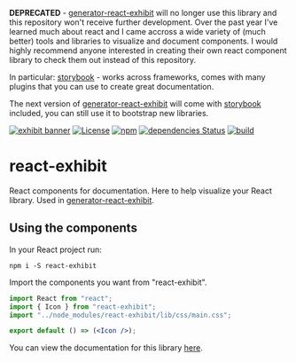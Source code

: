**DEPRECATED** - [generator-react-exhibit](https://github.com/au-re/generator-react-exhibit) will no longer use this library and this repository won't receive further development.
Over the past year I've learned much about react and I came accross a wide variety of (much better) tools and libraries to visualize and document components. I would highly recommend anyone interested in creating their own react component library to check them out instead of this repository. 

In particular:
[storybook](https://github.com/storybooks/storybook) - works across frameworks, comes with many plugins that you can use to create great documentation.

The next version of [generator-react-exhibit](https://github.com/au-re/generator-react-exhibit) will come with [storybook](https://github.com/storybooks/storybook) included, you can still use it to bootstrap new libraries.

[![exhibit banner](https://raw.githubusercontent.com/au-re/react-exhibit/gh-pages/static/media/exhibit.png)](https://au-re.github.io/react-exhibit/)
[![License](https://img.shields.io/packagist/l/doctrine/orm.svg?style=flat-square)](https://github.com/au-re/react-exhibit/blob/master/LICENSE)
[![npm](https://img.shields.io/npm/v/npm.svg?style=flat-square)](https://www.npmjs.com/package/react-exhibit)
[![dependencies Status](https://david-dm.org/au-re/react-exhibit/status.svg?style=flat-square)](https://david-dm.org/au-re/react-exhibit)
[![build](https://travis-ci.org/au-re/react-exhibit.svg?branch=master)](https://travis-ci.org/au-re/react-exhibit)

# react-exhibit

React components for documentation. Here to help visualize your React library.
Used in [generator-react-exhibit](https://github.com/au-re/generator-react-exhibit).

## Using the components

In your React project run:

```shell
npm i -S react-exhibit
```

Import the components you want from "react-exhibit".

```jsx
import React from "react";
import { Icon } from "react-exhibit";
import "../node_modules/react-exhibit/lib/css/main.css";

export default () => (<Icon />);
```

You can view the documentation for this library [here](https://au-re.github.io/react-exhibit/).

